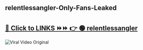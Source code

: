 
 ## relentlessangler-Only-Fans-Leaked

# <h2><a href="https://clipsfans.com/relentlessangler&ref=git">🔗 Click to LINKS ⏩⏩ 👉 🟢 relentlessangler </a></h2>

<a href="https://clipsfans.com/relentlessangler&ref=git" rel="nofollow" data-target="animated-image.originalLink"><img src="https://i.ibb.co.com/xMMVF88/686577567.gif" alt="Viral Video Original" style="max-width: 100%; display: inline-block;" data-target="animated-image.originalImage"></a>
